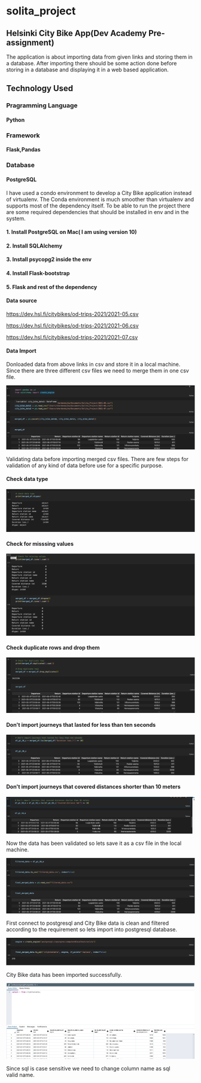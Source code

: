 # solita_project

## Helsinki City Bike App(Dev Academy Pre-assignment)

The application is about importing data from given links and storing them in a database. After importing there should be some action done before storing in a database and displaying it in a web based application.

## Technology Used

### Pragramming Language

#### Python

### Framework

#### Flask,Pandas

### Database

#### PostgreSQL

I have used a condo environment to develop a City Bike application instead of virtualenv. The Conda environment is much smoother than virtualenv and supports most of the dependency itself. To be able to run the project there are some required dependencies that should be installed in env and in the system.

#### 1. Install PostgreSQL on Mac( I am using version 10)
#### 2. Install SQLAlchemy
#### 3. Install psycopg2 inside the env
#### 4. Install Flask-bootstrap
#### 5. Flask and rest of the dependency 

#### Data source

https://dev.hsl.fi/citybikes/od-trips-2021/2021-05.csv

https://dev.hsl.fi/citybikes/od-trips-2021/2021-06.csv

https://dev.hsl.fi/citybikes/od-trips-2021/2021-07.csv

#### Data Import

Donloaded data from above links in csv and store it in a local machine. Since there are three different csv files we need to merge them in one csv file.

![merged data](images/data_merged.png)

Validating data before importing merged csv files. There are few steps for validation of any kind of data before use for a specific purpose.

#### Check data type

![check data](images/check_data_type.png)

#### Check for misssing values

![missing values](images/check_missing_values.png)


#### Check duplicate rows and drop them


![duplicate rows](images/chek_duplicate_rows.png)

#### Don't import journeys that lasted for less than ten seconds

![import less the ten seconds](images/import_less_then_ten.png)

#### Don't import journeys that covered distances shorter than 10 meters

![import shorter the ten meters](images/shorter_then_ten_meters.png)

Now the data has been validated so lets save it as a csv file in the local machine.

![save data csv](images/filtered_data.png)

First connect to postgresql and City Bike data is clean and filtered according to the requirement so lets import into postgresql database.

![import data in database](images/store_data_database.png)

City Bike data has been imported successfully.

![sql solita data](images/postgresql_database.png)

Since sql is case sensitive we need to change column name as sql valid name.

